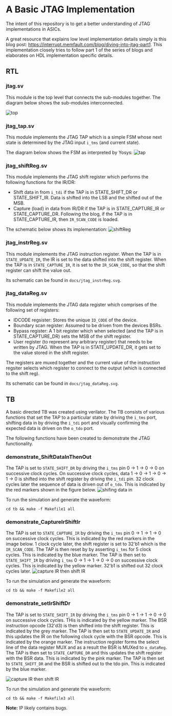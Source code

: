 # A Basic JTAG Implementation
The intent of this repository is to get a better understanding of JTAG implementations in ASICs.

A great resource that explains low level implementation details simply is this blog post: https://interrupt.memfault.com/blog/diving-into-jtag-part1. This implementation closely tries to follow part 1 of the series of blogs and
elaborates on HDL implementation specific details.

## RTL
### jtag.sv

This module is the top level that connects the sub-modules together. The diagram
below shows the sub-modules interconnected.

![top](docs/top.svg)

### jtag_tap.sv

This module implements the JTAG TAP which is a simple FSM whose next state is
determined by the JTAG input `i_tms` (and current state).

The diagram below shows the FSM as interpreted by Yosys:
![tap](docs/my_fsm_0.svg)

### jtag_shiftReg.sv

This module implements the JTAG shift register which performs the following
functions for the IR/DR:
- Shift data in from `i_tdi` if the TAP is in STATE_SHIFT_DR or STATE_SHIFT_IR.
  Data is shifted into the LSB and the shifted out of the MSB.
- Capture (load) in data from IR/DR if the TAP is in STATE_CAPTURE_IR or
  STATE_CAPTURE_DR. Following the blog, if the TAP is in STATE_CAPTURE_IR, then
  `IR_SCAN_CODE` is loaded.

The schematic below shows its implementation:
![shiftReg](docs/jtag_shiftReg.svg)

### jtag_instrReg.sv

This module implements the JTAG instruction register. When the TAP is in
`STATE_UPDATE_IR`, the IR is set to the data shifted into the shift register.
When the TAP is in `STATE_CAPTURE_IR`, it is set to the `IR_SCAN_CODE`, so that the shift register can shift the value out.

Its schematic can be found in `docs/jtag_instrReg.svg`.

### jtag_dataReg.sv

This module implements the JTAG data register which comprises of the following
set of registers:
- IDCODE regsister: Stores the unique `ID_CODE` of the device.
- Boundary scan register: Assumed to be driven from the devices BSRs.
- Bypass register: A 1 bit register which when selected (and the TAP is in
  STATE_CAPTURE_DR) sets the MSB of the shift register.
- User register (to represent any arbitrary register) that needs to be written
  by JTAG. When the TAP is in STATE_UPDATE_DR, it gets set to the value
  stored in the shift register.

The registers are muxed together and the current value of the instruction regsiter selects which register to connect to the output (which is connected
to the shift reg).

Its schematic can be found in `docs/jtag_dataReg.svg`.


## TB

A basic directed TB was created using verilator. The TB consists of various
functions that set the TAP to a particular state by driving the `i_tms` port, shifting data in by driving the `i_tdi` port and visually confirming the
expected data is driven on the `o_tdo` port.

The following functions have been created to demonstrate the JTAG functionality.

### demonstrate_ShiftDataInThenOut

The TAP is set to `STATE_SHIFT_DR` by driving the `i_tms` pin 0 -> 1 -> 0 -> 0
on successive clock cycles. On successive clock cycles, data 1 -> 0 -> 1 -> 0
-> 1 -> 0 is shifted into the shift register by driving the `i_tdi` pin. 32 clock cycles later the sequence of data is driven out of `o_tdo`. This is
indicated by the red markers shown in the figure below.
![shifing data in](docs/shiftingDataIn.png)

To run the simulation and generate the waveform:
```
cd tb && make -f Makefile1 all
```

### demonstrate_CaptureIrShiftIr

The TAP is set to `STATE_CAPTURE_IR` by driving the `i_tms` pin 0 -> 1 -> 1 -> 0
on successive clock cycles. This is indicated by the red markers in the image below. 1 clock cycle later, the shift register is set to 32'b1 which is the
`IR_SCAN_CODE`. The TAP is then reset by by asserting `i_tms` for 5 clock
cycles. This is indicated by the blue marker. The TAP is then set to
`STATE_SHIFT_IR` by driving `i_tms` 0 -> 1 -> 1 -> 0 -> 0 on successive clock
cycles. This is indicated by the yellow marker. 32'b1 is shifted out 32 clock
cycles later.
![capture IR then shift IR](docs/captureIr_shiftIr2.png)

To run the simulation and generate the waveform:
```
cd tb && make -f Makefile2 all
```

### demonstrate_setIrShiftDr

The TAP is set to `STATE_SHIFT_IR` by driving the `i_tms` pin 0 -> 1 -> 1 -> 0  -> 0 on successive clock cycles. THis is indicated by the yellow marker. The BSR
instruction opcode (32'd3) is then shifted into the shift register. This is
indicated by the grey marker. The TAP is then set to `STATE_UPDATE_IR` and this
updates the IR on the following clock cycle with the BSR opcode. This is
indicated by the orange marker. The instruction register forms the select
line of the data register MUX and as a result the BSR is MUXed to `o_dataReg`.
The TAP is then set to `STATE_CAPTURE_DR` and this updates the shift register with the BSR data. This is indicated by the pink marker. The TAP is then set to `STATE_SHIFT_DR` and the BSR is shifted out to the tdo pin. This is indicated
by the blue marker.

![capture IR then shift IR](docs/setIrShiftDr.png)

To run the simulation and generate the waveform:
```
cd tb && make -f Makefile3 all
```
**Note:** IP likely contains bugs.
